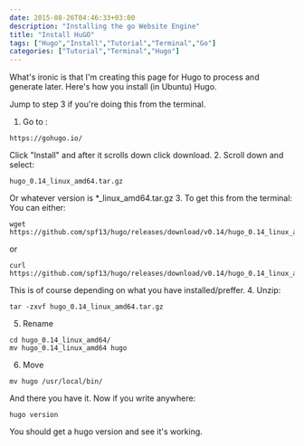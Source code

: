 ```yaml
---
date: 2015-08-26T04:46:33+03:00
description: "Installing the go Website Engine"
title: "Install HuGO"
tags: ["Hugo","Install","Tutorial","Terminal","Go"]
categories: ["Tutorial","Terminal","Hugo"]
---
```


What's ironic is that I'm creating this page for Hugo to process and generate later. Here's how you install (in Ubuntu) Hugo.

Jump to step 3 if you're doing this from the terminal.
1. Go to :
```
https://gohugo.io/
```
Click "Install" and after it scrolls down click download.
2. Scroll down and select:

```
hugo_0.14_linux_amd64.tar.gz
```
Or whatever version is *_linux_amd64.tar.gz
3. To get this from the terminal:
You can either:
```
wget https://github.com/spf13/hugo/releases/download/v0.14/hugo_0.14_linux_amd64.tar.gz
```
or 
```
curl https://github.com/spf13/hugo/releases/download/v0.14/hugo_0.14_linux_amd64.tar.gz
```
This is of course depending on what you have installed/preffer.
4. Unzip:
```
tar -zxvf hugo_0.14_linux_amd64.tar.gz
```
5. Rename
```
cd hugo_0.14_linux_amd64/
mv hugo_0.14_linux_amd64 hugo
```
6. Move
```
mv hugo /usr/local/bin/
```

And there you have it. Now if you write anywhere: 
```
hugo version
```
You should get a hugo version and see it's working.
